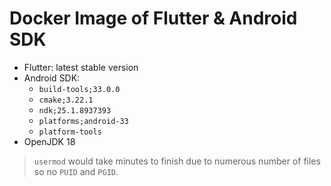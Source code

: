 # Docker Image of Flutter & Android SDK

- Flutter: latest stable version
- Android SDK:
    - `build-tools;33.0.0`
    - `cmake;3.22.1`
    - `ndk;25.1.8937393`
    - `platforms;android-33`
    - `platform-tools`
- OpenJDK 18

> `usermod` would take minutes to finish due to numerous number of files so no `PUID` and `PGID`.
